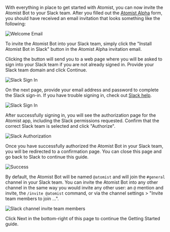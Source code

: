 With everything in place to get started with Atomist, you can now
invite the Atomist Bot to your Slack team.  After you filled out
the [Atomist Alpha][alpha] form, you should have received an
email invitation that looks something like the following:

[alpha]: https://atomist.typeform.com/to/MseQBs (Atomist Alpha)

<div class="ss-container">
  <img src="../images/alpha-welcome-email.png" alt="Welcome Email" class="ss-medium">
</div>

To invite the Atomist Bot into your Slack team, simply click the
"Install Atomist Bot in Slack" button in the Atomist Alpha 
invitation email.

Clicking the button will send you to a web page where you will be
asked to sign into your Slack team if you are not already signed in.
Provide your Slack team domain and click Continue.

<div class="ss-container">
  <img src="../images/slack-sign-in.png" alt="Slack Sign In" class="ss-small">
</div>

On the next page, provide your email address and password to complete
the Slack sign-in.  If you have trouble signing in, check
out [Slack help][slack-help].

[slack-help]: https://get.slack.help/hc/en-us/articles/212681477-Sign-in-to-Slack

<div class="ss-container">
  <img src="../images/slack-sign-in2.png" alt="Slack Sign In" class="ss-small">
</div>

After successfully signing in, you will see the authorization page for
the Atomist app, including the Slack permissions requested.  Confirm
that the correct Slack team is selected and click "Authorize".

<div class="ss-container">
  <img src="../images/slack-auth.png" alt="Slack Authorization" class="ss-small">
</div>

Once you have successfully authorized the Atomist Bot in your Slack
team, you will be redirected to a confirmation page.  You can close
this page and go back to Slack to continue this guide.

<div class="ss-container">
  <img src="../images/bot-success.png" alt="Success" class="ss-small">
</div>

By default, the Atomist Bot will be named `@atomist` and will join the
`#general` channel in your Slack team.  You can invite the Atomist Bot
into any other channel in the same way you would invite any other
user: an `@` mention and invite, the `/invite @atomist` command, or
via the channel settings > "Invite team members to join ...".

<div class="ss-container">
  <img src="../images/slack-channel-invite.png" alt="Slack channel invite team members" class="ss-medium">
</div>

Click Next in the bottom-right of this page to continue the Getting
Started guide.
